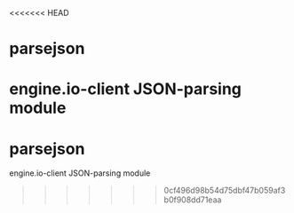 <<<<<<< HEAD
# parsejson
engine.io-client JSON-parsing module
=======
# parsejson
engine.io-client JSON-parsing module
>>>>>>> 0cf496d98b54d75dbf47b059af3b0f908dd71eaa
